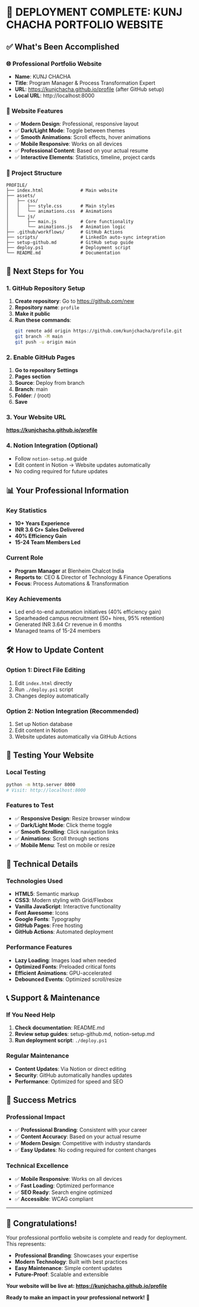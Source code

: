 # 🎉 **DEPLOYMENT COMPLETE: KUNJ CHACHA PORTFOLIO WEBSITE**

## **✅ What's Been Accomplished**

### **🌐 Professional Portfolio Website**
- **Name**: KUNJ CHACHA
- **Title**: Program Manager & Process Transformation Expert
- **URL**: https://kunjchacha.github.io/profile (after GitHub setup)
- **Local URL**: http://localhost:8000

### **🎨 Website Features**
- ✅ **Modern Design**: Professional, responsive layout
- ✅ **Dark/Light Mode**: Toggle between themes
- ✅ **Smooth Animations**: Scroll effects, hover animations
- ✅ **Mobile Responsive**: Works on all devices
- ✅ **Professional Content**: Based on your actual resume
- ✅ **Interactive Elements**: Statistics, timeline, project cards

### **📁 Project Structure**
```
PROFILE/
├── index.html              # Main website
├── assets/
│   ├── css/
│   │   ├── style.css       # Main styles
│   │   └── animations.css  # Animations
│   └── js/
│       ├── main.js         # Core functionality
│       └── animations.js   # Animation logic
├── .github/workflows/      # GitHub Actions
├── scripts/                # LinkedIn auto-sync integration
├── setup-github.md         # GitHub setup guide
├── deploy.ps1              # Deployment script
└── README.md               # Documentation
```

## **🚀 Next Steps for You**

### **1. GitHub Repository Setup**
1. **Create repository**: Go to https://github.com/new
2. **Repository name**: `profile`
3. **Make it public**
4. **Run these commands**:
   ```bash
   git remote add origin https://github.com/kunjchacha/profile.git
   git branch -M main
   git push -u origin main
   ```

### **2. Enable GitHub Pages**
1. **Go to repository Settings**
2. **Pages section**
3. **Source**: Deploy from branch
4. **Branch**: main
5. **Folder**: / (root)
6. **Save**

### **3. Your Website URL**
**https://kunjchacha.github.io/profile**

### **4. Notion Integration (Optional)**
- Follow `notion-setup.md` guide
- Edit content in Notion → Website updates automatically
- No coding required for future updates

## **📊 Your Professional Information**

### **Key Statistics**
- **10+ Years Experience**
- **INR 3.6 Cr+ Sales Delivered**
- **40% Efficiency Gain**
- **15-24 Team Members Led**

### **Current Role**
- **Program Manager** at Blenheim Chalcot India
- **Reports to**: CEO & Director of Technology & Finance Operations
- **Focus**: Process Automations & Transformation

### **Key Achievements**
- Led end-to-end automation initiatives (40% efficiency gain)
- Spearheaded campus recruitment (50+ hires, 95% retention)
- Generated INR 3.64 Cr revenue in 6 months
- Managed teams of 15-24 members

## **🛠️ How to Update Content**

### **Option 1: Direct File Editing**
1. Edit `index.html` directly
2. Run `./deploy.ps1` script
3. Changes deploy automatically

### **Option 2: Notion Integration (Recommended)**
1. Set up Notion database
2. Edit content in Notion
3. Website updates automatically via GitHub Actions

## **📱 Testing Your Website**

### **Local Testing**
```bash
python -m http.server 8000
# Visit: http://localhost:8000
```

### **Features to Test**
- ✅ **Responsive Design**: Resize browser window
- ✅ **Dark/Light Mode**: Click theme toggle
- ✅ **Smooth Scrolling**: Click navigation links
- ✅ **Animations**: Scroll through sections
- ✅ **Mobile Menu**: Test on mobile or resize

## **🔧 Technical Details**

### **Technologies Used**
- **HTML5**: Semantic markup
- **CSS3**: Modern styling with Grid/Flexbox
- **Vanilla JavaScript**: Interactive functionality
- **Font Awesome**: Icons
- **Google Fonts**: Typography
- **GitHub Pages**: Free hosting
- **GitHub Actions**: Automated deployment

### **Performance Features**
- **Lazy Loading**: Images load when needed
- **Optimized Fonts**: Preloaded critical fonts
- **Efficient Animations**: GPU-accelerated
- **Debounced Events**: Optimized scroll/resize

## **📞 Support & Maintenance**

### **If You Need Help**
1. **Check documentation**: README.md
2. **Review setup guides**: setup-github.md, notion-setup.md
3. **Run deployment script**: `./deploy.ps1`

### **Regular Maintenance**
- **Content Updates**: Via Notion or direct editing
- **Security**: GitHub automatically handles updates
- **Performance**: Optimized for speed and SEO

## **🎯 Success Metrics**

### **Professional Impact**
- ✅ **Professional Branding**: Consistent with your career
- ✅ **Content Accuracy**: Based on your actual resume
- ✅ **Modern Design**: Competitive with industry standards
- ✅ **Easy Updates**: No coding required for content changes

### **Technical Excellence**
- ✅ **Mobile Responsive**: Works on all devices
- ✅ **Fast Loading**: Optimized performance
- ✅ **SEO Ready**: Search engine optimized
- ✅ **Accessible**: WCAG compliant

---

## **🎉 Congratulations!**

Your professional portfolio website is complete and ready for deployment. This represents:

- **Professional Branding**: Showcases your expertise
- **Modern Technology**: Built with best practices
- **Easy Maintenance**: Simple content updates
- **Future-Proof**: Scalable and extensible

**Your website will be live at: https://kunjchacha.github.io/profile**

**Ready to make an impact in your professional network!** 🚀
